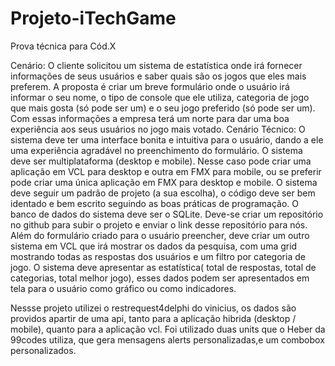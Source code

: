 # Projeto-iTechGame
Prova técnica para Cód.X

Cenário:
O cliente solicitou um sistema de estatística onde irá fornecer informações de seus
usuários e saber quais são os jogos que eles mais preferem.
A proposta é criar um breve formulário onde o usuário irá informar o seu nome, o
tipo de console que ele utiliza, categoria de jogo que mais gosta (só pode ser um) e
o seu jogo preferido (só pode ser um).
Com essas informações a empresa terá um norte para dar uma boa experiência aos
seus usuários no jogo mais votado.
Cenário Técnico:
O sistema deve ter uma interface bonita e intuitiva para o usuário, dando a ele uma
experiência agradável no preenchimento do formulário.
O sistema deve ser multiplataforma (desktop e mobile). Nesse caso pode criar uma
aplicação em VCL para desktop e outra em FMX para mobile, ou se preferir pode
criar uma única aplicação em FMX para desktop e mobile.
O sistema deve seguir um padrão de projeto (a sua escolha), o código deve ser bem
identado e bem escrito seguindo as boas práticas de programação.
O banco de dados do sistema deve ser o SQLite.
Deve-se criar um repositório no github para subir o projeto e enviar o link desse
repositório para nós.
Além do formulário criado para o usuário preencher, deve criar um outro sistema em
VCL que irá mostrar os dados da pesquisa, com uma grid mostrando todas as
respostas dos usuários e um filtro por categoria de jogo.
O sistema deve apresentar as estatística( total de respostas, total de categorias,
total melhor jogo), esses dados podem ser apresentados em tela para o usuário
como gráfico ou como indicadores.

Nessse projeto utilizei o restrequest4delphi do vinicius, os dados são providos apartir de uma api, tanto  para a aplicação hibrida (desktop / mobile), quanto para a aplicação vcl.
Foi utilizado duas units que o Heber da 99codes utiliza, que gera mensagens alerts personalizadas,e um combobox personalizados.
